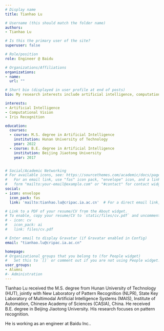 ```yaml
---
# Display name
title: Tianhao Lu

# Username (this should match the folder name)
authors:
- Tianhao Lu

# Is this the primary user of the site?
superuser: false

# Role/position
role: Engineer @ Baidu

# Organizations/Affiliations
organizations:
- name:
  url: ""

# Short bio (displayed in user profile at end of posts)
bio: My research interests include artificial intelligence, computational vision and iris recognition.

interests:
- Artificial Intelligence
- Computational Vision
- Iris Recognition

education:
  courses:
  - course: M.S. degree in Artificial Intelligence
    institution: Hunan University of Technology
    year: 2022
  - course: B.E. degree in Artificial Intelligence
    institution: Beijing Jiaotong University
    year: 2017


# Social/Academic Networking
# For available icons, see: https://sourcethemes.com/academic/docs/page-builder/#icons
#   For an email link, use "fas" icon pack, "envelope" icon, and a link in the
#   form "mailto:your-email@example.com" or "#contact" for contact widget.
social:
- icon: envelope
  icon_pack: fas
  link: 'mailto:tianhao.lu@cripac.ia.ac.cn'  # For a direct email link, use "mailto:test@example.org".

# Link to a PDF of your resume/CV from the About widget.
# To enable, copy your resume/CV to `static/files/cv.pdf` and uncomment the lines below.
# - icon: cv
#   icon_pack: ai
#   link: files/cv.pdf

# Enter email to display Gravatar (if Gravatar enabled in Config)
email: "tianhao.lu@cripac.ia.ac.cn"

homepage:
# Organizational groups that you belong to (for People widget)
#   Set this to `[]` or comment out if you are not using People widget.
user_groups:
- Alumni
#- Administration
---
```

Tianhao Lu received the M.S. degree from Hunan University of Technology (HUT), jointly with New Laboratory of Pattern Recognition (NLPR), State Key Laboratory of Multimodal Artificial Intelligence Systems (MAIS), Institute of Automation, Chinese Academy of Sciences (CASIA), China. He received B.E. degree in Beijing Jiaotong University. His research focuses on pattern recognition.

He is working as an engineer at Baidu Inc..
